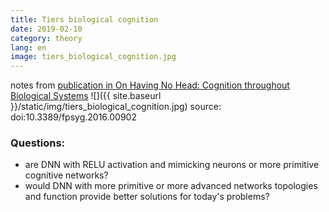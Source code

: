 ```yaml
---
title: Tiers biological cognition
date: 2019-02-10
category: theory
lang: en
image: tiers_biological_cognition.jpg
---
```

notes from [publication in On Having No Head: Cognition throughout Biological Systems](https://www.ncbi.nlm.nih.gov/pmc/articles/PMC4914563/)
![]({{ site.baseurl }}/static/img/tiers_biological_cognition.jpg)
source: doi:10.3389/fpsyg.2016.00902

### Questions:
* are DNN with RELU activation and mimicking neurons or more primitive cognitive networks?
* would DNN with more primitive or more advanced networks topologies and function provide better solutions for today's problems?